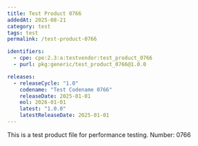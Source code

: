```yaml
---
title: Test Product 0766
addedAt: 2025-08-21
category: test
tags: test
permalink: /test-product-0766

identifiers:
  - cpe: cpe:2.3:a:testvendor:test_product_0766
  - purl: pkg:generic/test_product_0766@1.0.0

releases:
  - releaseCycle: "1.0"
    codename: "Test Codename 0766"
    releaseDate: 2025-01-01
    eol: 2026-01-01
    latest: "1.0.0"
    latestReleaseDate: 2025-01-01
---
```


This is a test product file for performance testing. Number: 0766
